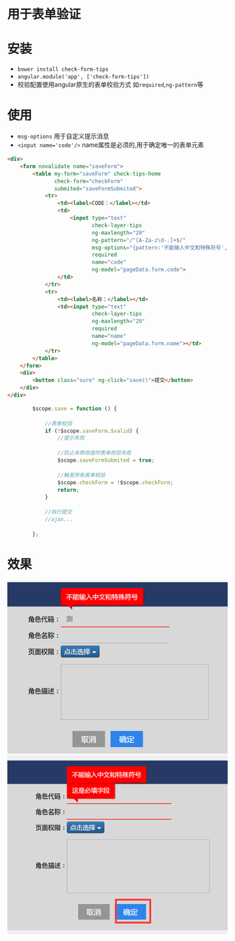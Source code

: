 # 用于表单验证
# 安装
* `bower install check-form-tips`
* `angular.module('app', ['check-form-tips'])`
* 校验配置使用angular原生的表单校验方式  如`required`,`ng-pattern`等
# 使用
* `msg-options` 用于自定义提示消息
* `<input name='code'/>` name属性是必须的,用于确定唯一的表单元素
```html
<div>
    <form novalidate name="saveForm">
        <table my-form="saveForm" check-tips-home
               check-form="checkForm"
               submited="saveFormSubmited">
            <tr>
                <td><label>CODE：</label></td>
                <td>
                    <input type="text"
                           check-layer-tips
                           ng-maxlength="20"
                           ng-pattern="/^[A-Za-z\d-.]+$/"
                           msg-options="{pattern:'不能输入中文和特殊符号',required:'自定义不能为空的提示'}"
                           required
                           name="code"
                           ng-model="pageData.form.code">
                </td>
            </tr>
            <tr>
                <td><label>名称：</label></td>
                <td><input type="text"
                           check-layer-tips
                           ng-maxlength="20"
                           required
                           name="name"
                           ng-model="pageData.form.name"></td>
            </tr>
        </table>
    </form>
    <div>
        <button class="sure" ng-click="save()">提交</button>
    </div>
</div>
```
```js
        $scope.save = function () {

            //表单校验
            if (!$scope.saveForm.$valid) {
                //提示失败
                
                //防止未修改值时表单校验失败
                $scope.saveFormSubmited = true;
                
                //触发所有表单校验
                $scope.checkForm = !$scope.checkForm;
                return;
            }

            //执行提交
            //ajax...

        };
```
# 效果
![post and pre](resultImg/QQ图片20170419162848.png)
![post and pre](resultImg/QQ图片20170419162926.png)
